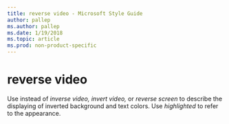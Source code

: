 ```yaml
---
title: reverse video - Microsoft Style Guide
author: pallep
ms.author: pallep
ms.date: 1/19/2018
ms.topic: article
ms.prod: non-product-specific
---
```


# reverse video

Use instead of *inverse video,* *invert video,* or *reverse screen* to describe the displaying of inverted background and text colors. Use *highlighted* to refer to the appearance.
